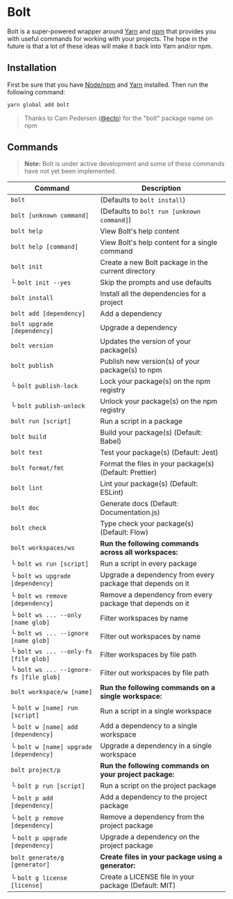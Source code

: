 # Bolt

Bolt is a super-powered wrapper around [Yarn](https://yarnpkg.com/) and
[npm](https://www.npmjs.com/) that provides you with useful commands for
working with your projects. The hope in the future is that a lot of these ideas
will make it back into Yarn and/or npm.

## Installation

First be sure that you have [Node/npm](https://nodejs.org/) and
[Yarn](https://yarnpkg.com/docs/install/) installed. Then run the following
command:

```sh
yarn global add bolt
```

> Thanks to Cam Pedersen ([@ecto](https://github.com/ecto)) for the "bolt"
> package name on npm

## Commands

> **Note:** Bolt is under active development and some of these commands have
> not yet been implemented.

| Command                                  | Description                                                |
| ---------------------------------------- | ---------------------------------------------------------- |
| `bolt`                                  | (Defaults to `bolt install`)                               |
| `bolt [unknown command]`                | (Defaults to `bolt run [unknown command]`)                 |
| `bolt help`                             | View Bolt's help content                                   |
| `bolt help [command]`                   | View Bolt's help content for a single command              |
| `bolt init`                             | Create a new Bolt package in the current directory         |
| └ `bolt init --yes`                     | Skip the prompts and use defaults                          |
| `bolt install`                          | Install all the dependencies for a project                 |
| `bolt add [dependency]`                 | Add a dependency                                           |
| `bolt upgrade [dependency]`             | Upgrade a dependency                                       |
| `bolt version`                          | Updates the version of your package(s)                     |
| `bolt publish`                          | Publish new version(s) of your package(s) to npm           |
| └ `bolt publish-lock`                   | Lock your package(s) on the npm registry                   |
| └ `bolt publish-unlock`                 | Unlock your package(s) on the npm registry                 |
| `bolt run [script]`                     | Run a script in a package                                  |
| `bolt build`                            | Build your package(s) (Default: Babel)                     |
| `bolt test`                             | Test your package(s) (Default: Jest)                       |
| `bolt format/fmt`                       | Format the files in your package(s) (Default: Prettier)    |
| `bolt lint`                             | Lint your package(s) (Default: ESLint)                     |
| `bolt doc`                              | Generate docs (Default: Documentation.js)                  |
| `bolt check`                            | Type check your package(s) (Default: Flow)                 |
| `bolt workspaces/ws`                    | **Run the following commands across all workspaces:**      |
| └ `bolt ws run [script]`                | Run a script in every package                              |
| └ `bolt ws upgrade [dependency]`        | Upgrade a dependency from every package that depends on it |
| └ `bolt ws remove [dependency]`         | Remove a dependency from every package that depends on it  |
| └ `bolt ws ... --only [name glob]`      | Filter workspaces by name                                  |
| └ `bolt ws ... --ignore [name glob]`    | Filter out workspaces by name                              |
| └ `bolt ws ... --only-fs [file glob]`   | Filter workspaces by file path                             |
| └ `bolt ws ... --ignore-fs [file glob]` | Filter out workspaces by file path                         |
| `bolt workspace/w [name]`               | **Run the following commands on a single workspace:**      |
| └ `bolt w [name] run [script]`          | Run a script in a single workspace                         |
| └ `bolt w [name] add [dependency]`      | Add a dependency to a single workspace                     |
| └ `bolt w [name] upgrade [dependency]`  | Upgrade a dependency in a single workspace                 |
| `bolt project/p`                        | **Run the following commands on your project package:**    |
| └ `bolt p run [script]`                 | Run a script on the project package                        |
| └ `bolt p add [dependency]`             | Add a dependency to the project package                    |
| └ `bolt p remove [dependency]`          | Remove a dependency from the project package               |
| └ `bolt p upgrade [dependency]`         | Upgrade a dependency on the project package                |
| `bolt generate/g [generator]`           | **Create files in your package using a generator:**        |
| └ `bolt g license [license]`            | Create a LICENSE file in your package (Default: MIT)       |
